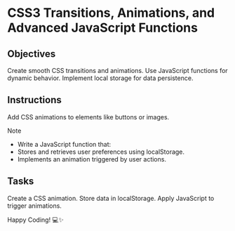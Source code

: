# CSS3 Transitions, Animations, and Advanced JavaScript Functions
 
 ## Objectives
 
 Create smooth CSS transitions and animations.
 Use JavaScript functions for dynamic behavior.
 Implement local storage for data persistence.
 
 ## Instructions
 Add CSS animations to elements like buttons or images.
 
 >[!NOTE]
 > - Write a JavaScript function that:
 > - Stores and retrieves user preferences using localStorage.
 > - Implements an animation triggered by user actions.
 
 ## Tasks
 
 Create a CSS animation.
 Store data in localStorage.
 Apply JavaScript to trigger animations.
 
 Happy Coding! 💻✨
